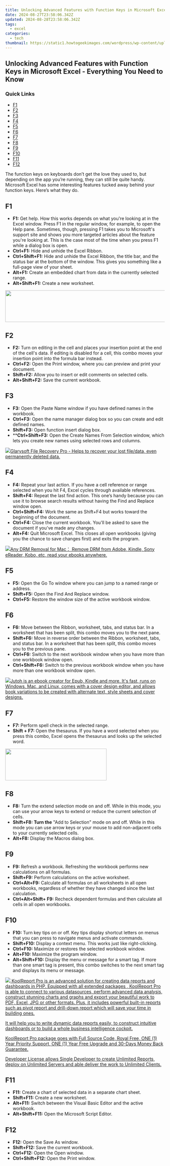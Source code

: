 ```yaml
---
title: Unlocking Advanced Features with Function Keys in Microsoft Excel - Everything You Need to Know
date: 2024-08-27T23:58:06.342Z
updated: 2024-08-28T23:58:06.342Z
tags:
  - excel
categories:
  - tech
thumbnail: https://static1.howtogeekimages.com/wordpress/wp-content/uploads/2018/09/img_5ba35b94eeed9.jpg
---
```


## Unlocking Advanced Features with Function Keys in Microsoft Excel - Everything You Need to Know

### Quick Links

* [F1](https://facebook-clips.techidaily.com/yearly-recorder-real-time-social-media-events/)
* [F2](https://win-able.techidaily.com/mass-effect-legendary-collection-unlocking-the-ultimate-first-person-shooter-experience/)
* [F3](https://tech-hub.techidaily.com/interacting-seamlessly-with-nvidias-ai-conversation-agent/)
* [F4](https://youtube-tips.techidaily.com/024-approved-choreographing-narrative-news-wrappers/)
* [F5](https://app-tips.techidaily.com/the-ultimate-guide-top-2-apps-for-effortless-iphone-reflection-on-televisions-and-desktops/)
* [F6](https://video-screen-grab.techidaily.com/in-2024-mastering-video-capture-on-hangouts/)
* [F7](https://vimeo-videos.techidaily.com/updated-2024-approved-a-step-by-step-guide-implementing-vimeo-end-cuts/)
* [F8](https://screen-mirroring-recording.techidaily.com/achieving-seamless-gaming-with-switch-pro-and-steam/)
* [F9](https://facebook-video-content.techidaily.com/updated-2024-approved-streamline-broadcasting-going-from-xbox-to-fb-live/)
* [F10](https://youtube-blog.techidaily.com/ed-the-elite-club-of-youtubes-favorite-shorter-videos-for-2024/)
* [F11](https://fix-guide.techidaily.com/how-to-fix-it-xiaomi-13-ultra-wont-turn-on-drfone-by-drfone-fix-android-problems-fix-android-problems/)
* [F12](https://snapchat-videos.techidaily.com/updated-the-secret-language-of-snapchat-behind-every-emoji/)

 The function keys on keyboards don’t get the love they used to, but depending on the app you’re running, they can still be quite handy. Microsoft Excel has some interesting features tucked away behind your function keys. Here’s what they do.

##  F1

* **F1:** Get help. How this works depends on what you're looking at in the Excel window. Press F1 in the regular window, for example, to open the Help pane. Sometimes, though, pressing F1 takes you to Microsoft's support site and shows you more targeted articles about the feature you're looking at. This is the case most of the time when you press F1 while a dialog box is open.
* **Ctrl+F1:** Hide and unhide the Excel Ribbon.
* **Ctrl+Shift+F1:** Hide and unhide the Excel Ribbon, the title bar, and the status bar at the bottom of the window. This gives you something like a full-page view of your sheet.
* **Alt+F1:** Create an embedded chart from data in the currently selected range.
* **Alt+Shift+F1:** Create a new worksheet.

<!-- affiliate ads begin -->
<a href="https://imp.i110150.net/c/5597632/924299/11305" target="_top" id="924299"><img src="//a.impactradius-go.com/display-ad/11305-924299" border="0" alt="" width="520" height="100"/></a>
<!-- affiliate ads end -->
##  F2

* **F2:** Turn on editing in the cell and places your insertion point at the end of the cell's data. If editing is disabled for a cell, this combo moves your insertion point into the formula bar instead.
* **Ctrl+F2:** Open the Print window, where you can preview and print your document.
* **Shift+F2:** Allow you to insert or edit comments on selected cells.
* **Alt+Shift+F2:** Save the current workbook.

##  F3

* **F3:** Open the Paste Name window if you have defined names in the workbook.
* **Ctrl+F3:** Open the name manager dialog box so you can create and edit defined names.
* **Shift+F3:** Open function insert dialog box.
* ****Ctrl+Shift+F3:** Open the Create Names From Selection window, which lets you create new names using selected rows and columns.

<!-- affiliate ads begin -->
<a href="https://order.glarysoft.com/order/checkout.php?PRODS=35408920&QTY=1&AFFILIATE=108875&CART=1"><img src="https://secure.avangate.com/images/merchant/6734fa703f6633ab896eecbdfad8953a/products/FR-200-1.png" border="0">Glarysoft File Recovery Pro - Helps to recover your lost file/data, even permanently deleted data. </a>
<!-- affiliate ads end -->
##  F4

* **F4:** Repeat your last action. If you have a cell reference or range selected when you hit F4, Excel cycles through available references.
* **Shift+F4:** Repeat the last find action. This one’s handy because you can use it to browse search results without having the Find and Replace window open.
* **Ctrl+Shift+F4:** Work the same as Shift+F4 but works toward the beginning of the document.
* **Ctrl+F4:** Close the current workbook. You'll be asked to save the document if you've made any changes.
* **Alt+F4:** Quit Microsoft Excel. This closes all open workbooks (giving you the chance to save changes first) and exits the program.

<!-- affiliate ads begin -->
<a href="https://secure.2checkout.com/order/checkout.php?PRODS=4600114&QTY=1&AFFILIATE=108875&CART=1"><img src="https://www.epubor.com/images/drm-removal-feature2.png" border="0">Any DRM Removal for Mac： Remove DRM from Adobe, Kindle, Sony eReader, Kobo, etc, read your ebooks anywhere.</a>
<!-- affiliate ads end -->
##  F5

* **F5:** Open the Go To window where you can jump to a named range or address.
* **Shift+F5:** Open the Find And Replace window.
* **Ctrl+F5:** Restore the window size of the active workbook window.

##  F6

* **F6:**  Move between the Ribbon, worksheet, tabs, and status bar. In a worksheet that has been split, this combo moves you to the next pane.
* **Shift+F6:** Move in reverse order between the Ribbon, worksheet, tabs, and status bar. In a worksheet that has been split, this combo moves you to the previous pane.
* **Ctrl+F6:** Switch to the next workbook window when you have more than one workbook window open.
* **Ctrl+Shift+F6:** Switch to the previous workbook window when you have more than one workbook window open.

<!-- affiliate ads begin -->
<a href="https://secure.2checkout.com/order/checkout.php?PRODS=4694919&QTY=1&AFFILIATE=108875&CART=1"><img src="https://secure.avangate.com/images/merchant/bccefcc1b1eee9eca3ae4f5c1a281482/products/jutoh-logo-1200x1600.jpg" border="0">Jutoh is an ebook creator for Epub, Kindle and more. It's fast, runs on Windows, Mac, and Linux, comes with a cover design editor, and allows book variations to be created with alternate text, style sheets and cover designs. </a>
<!-- affiliate ads end -->
##  F7

* **F7:** Perform spell check in the selected range.
* **Shift + F7:** Open the thesaurus. If you have a word selected when you press this combo, Excel opens the thesaurus and looks up the selected word.

<!-- affiliate ads begin -->
<a href="https://godlikehost.sjv.io/c/5597632/1920054/21774" target="_top" id="1920054"><img src="//a.impactradius-go.com/display-ad/21774-1920054" border="0" alt="" width="320" height="100"/></a><img height="0" width="0" src="https://imp.pxf.io/i/5597632/1920054/21774" style="position:absolute;visibility:hidden;" border="0" />
<!-- affiliate ads end -->
##  F8

* **F8:** Turn the extend selection mode on and off. While in this mode, you can use your arrow keys to extend or reduce the current selection of cells.
* **Shift+F8: Turn the** "Add to Selection" mode on and off. While in this mode you can use arrow keys or your mouse to add non-adjacent cells to your currently selected cells.
* **Alt+F8:** Display the Macros dialog box.

##  F9

* **F9:** Refresh a workbook. Refreshing the workbook performs new calculations on all formulas.
* **Shift+F9:** Perform calculations on the active worksheet.
* **Ctrl+Alt+F9:** Calculate all formulas on all worksheets in all open workbooks, regardless of whether they have changed since the last calculation.
* **Ctrl+Alt+Shift+ F9:** Recheck dependent formulas and then calculate all cells in all open workbooks.

##  F10

* **F10:** Turn key tips on or off. Key tips display shortcut letters on menus that you can press to navigate menus and activate commands.
* **Shift+F10:** Display a context menu. This works just like right-clicking.
* **Ctrl+F10:** Maximize or restores the selected workbook window.
* **Alt+F10:** Maximize the program window.
* **Alt+Shift+F10:** Display the menu or message for a smart tag. If more than one smart tag is present, this combo switches to the next smart tag and displays its menu or message.

<!-- affiliate ads begin -->
<a href="https://secure.2checkout.com/order/checkout.php?PRODS=4737285&QTY=1&AFFILIATE=108875&CART=1"><img src="https://secure.avangate.com/images/merchant/b2f83c409ce63012229fb9cd465bdcfe/products/copy_reporting_system.png" border="0">  KoolReport Pro  is an advanced solution for creating data reports and dashboards in PHP. Equipped with all  extended packages , KoolReport Pro is able to connect to various datasources, perform advanced data analysis, construct stunning charts and graphs and export your beautiful work to PDF, Excel, JPG or other formats. Plus, it includes powerful built-in reports such as pivot report and drill-down report which will save your time in building ones. 

 It will help you to write dynamic data reports easily, to construct intuitive dashboards or to build a whole business intelligence cockpit. 

  KoolReport Pro  package goes with Full Source Code, Royal Free, ONE (1) Year Priority Support, ONE (1) Year Free Upgrade and 30-Days Money Back Guarantee. 

  Developer License  allows  Single Developer  to create Unlimited Reports, deploy on Unlimited Servers and able deliver the work to Unlimited Clients. </a>
<!-- affiliate ads end -->
##  F11

* **F11:** Create a chart of selected data in a separate chart sheet.
* **Shift+F11:** Create a new worksheet.
* **Alt+F11:** Switch between the Visual Basic Editor and the active workbook.
* **Alt+Shift+F11:** Open the Microsoft Script Editor.

##  F12

* **F12:** Open the Save As window.
* **Shift+F12:** Save the current workbook.
* **Ctrl+F12:** Open the Open window.
* **Ctrl+Shift+F12:** Open the Print window.

<ins class="adsbygoogle"
     style="display:block"
     data-ad-format="autorelaxed"
     data-ad-client="ca-pub-7571918770474297"
     data-ad-slot="1223367746"></ins>



<ins class="adsbygoogle"
     style="display:block"
     data-ad-client="ca-pub-7571918770474297"
     data-ad-slot="8358498916"
     data-ad-format="auto"
     data-full-width-responsive="true"></ins>


